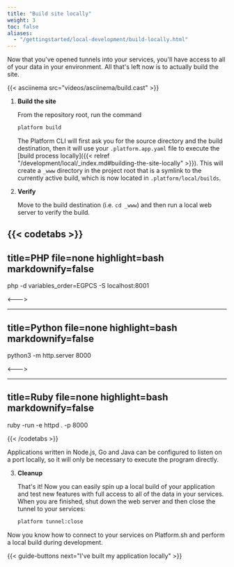 ```yaml
---
title: "Build site locally"
weight: 3
toc: false
aliases:
  - "/gettingstarted/local-development/build-locally.html"
---
```


Now that you've opened tunnels into your services, you'll have access to all of your data in your environment. All that's left now is to actually build the site.

{{< asciinema src="videos/asciinema/build.cast" >}}

1. **Build the site**

    From the repository root, run the command

    ```bash
    platform build
    ```

    The Platform CLI will first ask you for the source directory and the build destination, then it will use your `.platform.app.yaml` file to execute the [build process locally]({{< relref "/development/local/_index.md#building-the-site-locally" >}}). This will create a `_www` directory in the project root that is a symlink to the currently active build, which is now located in `.platform/local/builds`.

2. **Verify**

    Move to the build destination (i.e. `cd _www`) and then run a local web server to verify the build.

{{< codetabs >}}
---
title=PHP
file=none
highlight=bash
markdownify=false
---

php -d variables_order=EGPCS -S localhost:8001

<--->

---
title=Python
file=none
highlight=bash
markdownify=false
---

python3 -m http.server 8000

<--->

---
title=Ruby
file=none
highlight=bash
markdownify=false
---

ruby -run -e httpd . -p 8000

{{< /codetabs >}}


  Applications written in Node.js, Go and Java can be configured to listen on a port locally, so it will only be necessary to execute the program directly.

3. **Cleanup**

    That's it! Now you can easily spin up a local build of your application and test new features with full access to all of the data in your services. When you are finished, shut down the web server and then close the tunnel to your services:

    ```bash
    platform tunnel:close
    ```

Now you know how to connect to your services on Platform.sh and perform a local build during development.

{{< guide-buttons next="I've built my application locally" >}}

